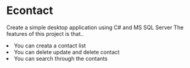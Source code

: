 # Econtact

Create a simple desktop application using C# and MS SQL Server
The features of this project is that..
<li>You can creata a contact list</li>
<li>You can delete update and delete contact</li>
<li>You can search through the contants</li>
